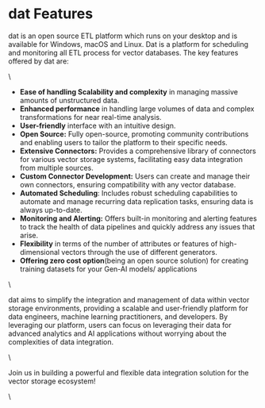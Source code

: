 # dat Features

dat is an open source ETL platform which runs on your desktop and is available for Windows, macOS and Linux. Dat is a platform for scheduling and monitoring all ETL process for vector databases. The key features offered by dat are:

\


* **Ease of handling Scalability and complexity** in managing massive amounts of unstructured data.&#x20;
* **Enhanced performance** in handling large volumes of data and complex transformations for near real-time analysis.
* **User-friendly** interface with an intuitive design.
* **Open Source:** Fully open-source, promoting community contributions and enabling users to tailor the platform to their specific needs.
* **Extensive Connectors:** Provides a comprehensive library of connectors for various vector storage systems, facilitating easy data integration from multiple sources.
* **Custom Connector Development:** Users can create and manage their own connectors, ensuring compatibility with any vector database.
* **Automated Scheduling**: Includes robust scheduling capabilities to automate and manage recurring data replication tasks, ensuring data is always up-to-date.
* **Monitoring and Alerting:** Offers built-in monitoring and alerting features to track the health of data pipelines and quickly address any issues that arise.
* **Flexibility** in terms of the number of attributes or features of high-dimensional vectors through the use of different generators.
* **Offering zero cost option**(being an open source solution) for creating training datasets for your Gen-AI models/ applications

\


dat aims to simplify the integration and management of data within vector storage environments, providing a scalable and user-friendly platform for data engineers, machine learning practitioners, and developers. By leveraging our platform, users can focus on leveraging their data for advanced analytics and AI applications without worrying about the complexities of data integration.

\


Join us in building a powerful and flexible data integration solution for the vector storage ecosystem!

\
